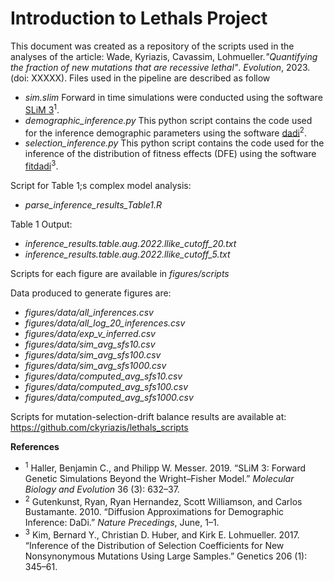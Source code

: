 Introduction to Lethals Project
============

This document was created as a repository of the scripts used in the analyses of the article: Wade, Kyriazis, Cavassim, Lohmueller.*"Quantifying the fraction of new mutations that are recessive lethal"*. *Evolution*, 2023.(doi: XXXXX).
Files used in the pipeline are described as follow
- *sim.slim* Forward in time simulations were conducted using the software [SLiM 3](https://github.com/MesserLab/SLiM)<sup>1</sup>.
- *demographic_inference.py* This python script contains the code used for the inference demographic parameters using the software [dadi](https://dadi.readthedocs.io/en/latest/#welcome-to-dadi)<sup>2</sup>.
- *selection_inference.py* This python script contains the code used for the inference of the distribution of fitness effects (DFE) using the software [fitdadi](https://github.com/LohmuellerLab/fitdadi)<sup>3</sup>.

Script for Table 1;s complex model analysis: 
- *parse_inference_results_Table1.R*

Table 1 Output: 
- *inference_results.table.aug.2022.llike_cutoff_20.txt*
- *inference_results.table.aug.2022.llike_cutoff_5.txt*

Scripts for each figure are available in *figures/scripts*

Data produced to generate figures are:
- *figures/data/all_inferences.csv* 
- *figures/data/all_log_20_inferences.csv* 
- *figures/data/exp_v_inferred.csv* 
- *figures/data/sim_avg_sfs10.csv* 
- *figures/data/sim_avg_sfs100.csv*  
- *figures/data/sim_avg_sfs1000.csv* 
- *figures/data/computed_avg_sfs10.csv* 
- *figures/data/computed_avg_sfs100.csv*  
- *figures/data/computed_avg_sfs1000.csv* 

Scripts for mutation-selection-drift balance results are available at: https://github.com/ckyriazis/lethals_scripts

**References**
- <sup>1</sup> Haller, Benjamin C., and Philipp W. Messer. 2019. “SLiM 3: Forward Genetic Simulations Beyond the Wright–Fisher Model.” *Molecular Biology and Evolution* 36 (3): 632–37.
- <sup>2</sup> Gutenkunst, Ryan, Ryan Hernandez, Scott Williamson, and Carlos Bustamante. 2010. “Diffusion Approximations for Demographic Inference: DaDi.” *Nature Precedings*, June, 1–1.
- <sup>3</sup> Kim, Bernard Y., Christian D. Huber, and Kirk E. Lohmueller. 2017. “Inference of the Distribution of Selection Coefficients for New Nonsynonymous Mutations Using Large Samples.” Genetics 206 (1): 345–61.
